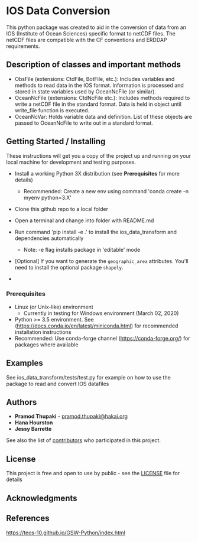 # IOS Data Conversion

This python package was created to aid in the conversion of data from an IOS (Institute of Ocean Sciences) specific format to netCDF files.
The netCDF files are compatible with the CF conventions and ERDDAP requirements.

## Description of classes and important methods

- ObsFile (extensions: CtdFile, BotFile, etc.): Includes variables and methods to read data in the IOS format. Information is processed and stored in state variables used by OceanNcFile (or similar).
- OceanNcFile (extensions: CtdNcFile etc.): Includes methods required to write a netCDF file in the standard format. Data is held in object until write_file function is executed.
- OceanNcVar: Holds variable data and definition. List of these objects are passed to OceanNcFile to write out in a standard format.

## Getting Started / Installing

These instructions will get you a copy of the project up and running on your local machine for development and testing purposes.

- Install a working Python 3X distribution (see **Prerequisites** for more details)
  - Recommended: Create a new env using command 'conda create -n myenv python=3.X'
- Clone this github repo to a local folder
- Open a terminal and change into folder with README.md

- Run command 'pip install -e .' to install the ios_data_transform and dependencies automatically
  - Note: -e flag installs package in 'editable' mode

- [Optional] If you want to generate the `geographic_area` attributes. You'll need to install the optional package `shapely`.
- 
### Prerequisites

- Linux (or Unix-like) environment
  - Currently in testing for Windows environment (March 02, 2020)
- Python >= 3.5 environment. See (https://docs.conda.io/en/latest/miniconda.html) for recommended installation instructions
- Recommended: Use conda-forge channel (https://conda-forge.org/) for packages where available

## Examples

See ios_data_transform/tests/test.py for example on how to use the package to read and convert IOS datafiles

## Authors

- **Pramod Thupaki** - pramod.thupaki@hakai.org
- **Hana Hourston**
- **Jessy Barrette**

See also the list of [contributors](https://github.com/your/project/contributors) who participated in this project.

## License

This project is free and open to use by public - see the [LICENSE](LICENSE) file for details

## Acknowledgments

## References

https://teos-10.github.io/GSW-Python/index.html

